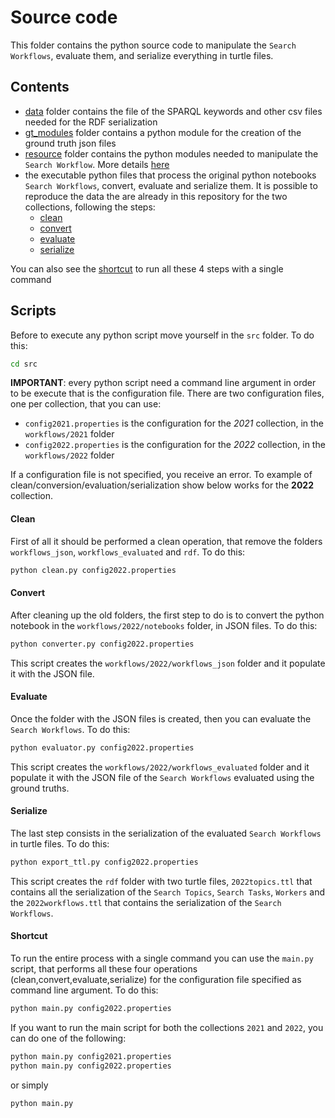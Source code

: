 # Source code

This folder contains the python source code to manipulate the `Search Workflows`, evaluate them, and serialize everything in turtle files.

## Contents
- [data](data/) folder contains the file of the SPARQL keywords and other csv files needed for the RDF serialization
- [gt_modules](gt_modules/) folder contains a python module for the creation of the ground truth json files
- [resource](resource/) folder contains the python modules needed to manipulate the `Search Workflow`. More details [here](resource/README.md)
- the executable python files that process the original python notebooks `Search Workflows`, convert, evaluate and serialize them. It is possible to reproduce the data the are already in this repository for the two collections, following the steps:
    - [clean](#clean)
    - [convert](#convert)
    - [evaluate](#evaluate)
    - [serialize](#serialize)

You can also see the [shortcut](#shortcut) to run all these 4 steps with a single command
## Scripts

Before to execute any python script move yourself in the `src` folder. To do this:

```bash
cd src
```

**IMPORTANT**: every python script need a command line argument in order to be execute that is the configuration file. There are two configuration files, one per collection, that you can use:
- `config2021.properties` is the configuration for the *2021* collection, in the `workflows/2021` folder
- `config2022.properties` is the configuration for the *2022* collection, in the `workflows/2022` folder

If a configuration file is not specified, you receive an error.
To example of clean/conversion/evaluation/serialization show below works for the **2022** collection. 

#### Clean

First of all it should be performed a clean operation, that remove the folders `workflows_json`, `workflows_evaluated` and `rdf`. To do this:

```bash
python clean.py config2022.properties
```

#### Convert 

After cleaning up the old folders, the first step to do is to convert the python notebook in the `workflows/2022/notebooks` folder, in JSON files. To do this:

```bash
python converter.py config2022.properties
```

This script creates the `workflows/2022/workflows_json` folder and it populate it with the JSON file.

#### Evaluate

Once the folder with the JSON files is created, then you can evaluate the `Search Workflows`. To do this:

```bash
python evaluator.py config2022.properties
```

This script creates the `workflows/2022/workflows_evaluated` folder and it populate it with the JSON file of the `Search Workflows` evaluated using the ground truths.

#### Serialize

The last step consists in the serialization of the evaluated `Search Workflows` in turtle files. To do this:

```bash
python export_ttl.py config2022.properties
```

This script creates the `rdf` folder with two turtle files, `2022topics.ttl` that contains all the serialization of the `Search Topics`, `Search Tasks`, `Workers` and the `2022workflows.ttl` that contains the serialization of the `Search Workflows`.

#### Shortcut

To run the entire process with a single command you can use the `main.py` script, that performs all these four operations (clean,convert,evaluate,serialize) for the configuration file specified as command line argument. To do this:

```bash
python main.py config2022.properties
```

If you want to run the main script for both the collections `2021` and `2022`, you can do one of the following:

```bash
python main.py config2021.properties
python main.py config2022.properties
```

or simply

```bash
python main.py
```
